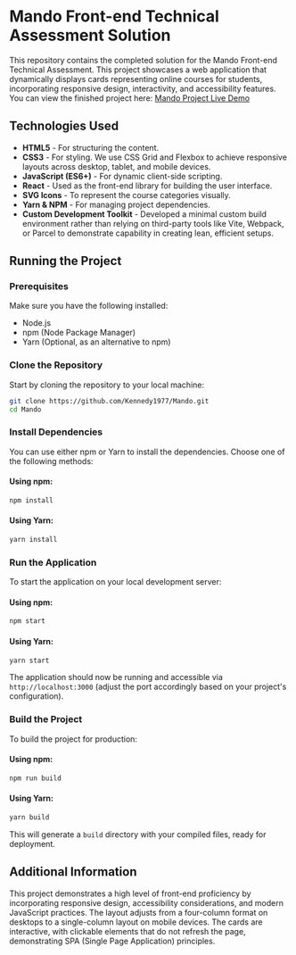 
# Mando Front-end Technical Assessment Solution

This repository contains the completed solution for the Mando Front-end Technical Assessment. This project showcases a web application that dynamically displays cards representing online courses for students, incorporating responsive design, interactivity, and accessibility features. You can view the finished project here: [Mando Project Live Demo](https://andrewkennedydev.com/mando/)

## Technologies Used

- **HTML5** - For structuring the content.
- **CSS3** - For styling. We use CSS Grid and Flexbox to achieve responsive layouts across desktop, tablet, and mobile devices.
- **JavaScript (ES6+)** - For dynamic client-side scripting.
- **React** - Used as the front-end library for building the user interface.
- **SVG Icons** - To represent the course categories visually.
- **Yarn & NPM** - For managing project dependencies.
- **Custom Development Toolkit** - Developed a minimal custom build environment rather than relying on third-party tools like Vite, Webpack, or Parcel to demonstrate capability in creating lean, efficient setups.

## Running the Project

### Prerequisites

Make sure you have the following installed:
- Node.js
- npm (Node Package Manager)
- Yarn (Optional, as an alternative to npm)

### Clone the Repository

Start by cloning the repository to your local machine:

```bash
git clone https://github.com/Kennedy1977/Mando.git
cd Mando
```

### Install Dependencies

You can use either npm or Yarn to install the dependencies. Choose one of the following methods:

#### Using npm:

```bash
npm install
```

#### Using Yarn:

```bash
yarn install
```

### Run the Application

To start the application on your local development server:

#### Using npm:

```bash
npm start
```

#### Using Yarn:

```bash
yarn start
```

The application should now be running and accessible via `http://localhost:3000` (adjust the port accordingly based on your project's configuration).

### Build the Project

To build the project for production:

#### Using npm:

```bash
npm run build
```

#### Using Yarn:

```bash
yarn build
```

This will generate a `build` directory with your compiled files, ready for deployment.

## Additional Information

This project demonstrates a high level of front-end proficiency by incorporating responsive design, accessibility considerations, and modern JavaScript practices. The layout adjusts from a four-column format on desktops to a single-column layout on mobile devices. The cards are interactive, with clickable elements that do not refresh the page, demonstrating SPA (Single Page Application) principles.

